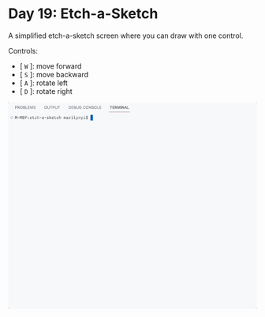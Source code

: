 # Day 19: Etch-a-Sketch

A simplified etch-a-sketch screen where you can draw with one control. 

Controls:
- [ `W` ]: move forward
- [ `S` ]: move backward
- [ `A` ]: rotate left
- [ `D` ]: rotate right

<img src="https://github.com/marilynyi/100-days-of-code-python/blob/main/days-11-20/day-19/etch-a-sketch/demo.gif">